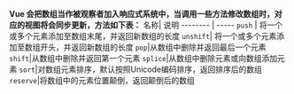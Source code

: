 **Vue 会把数组当作被观察者加入响应式系统中，当调用一些方法修改数组时，对应的视图将会同步更新，方法如下表：**
名称| 说明
-------- | -----
`push` | 将一个或多个元素添加至数组末尾，并返回新数组的长度
`unshift`| 将一个或多个元素添加至数组开头，并返回新数组的长度
`pop`|从数组中删除并返回最后一个元素
`shift`|从数组中删除并返回第一个元素
`splice`|从数组中删除元素或向数组添加元素
`sort`|对数组元素排序，默认按照Unicode编码排序，返回排序后的数组
`reserve`|将数组中的元素位置颠倒，返回颠倒后的数组
